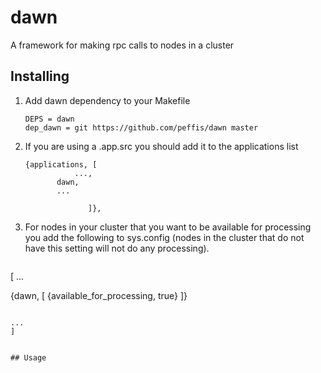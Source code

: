# dawn
A framework for making rpc calls to nodes in a cluster

## Installing
1. Add dawn dependency to your Makefile
   ```
   DEPS = dawn
   dep_dawn = git https://github.com/peffis/dawn master
   ```

2. If you are using a .app.src you should add it to the applications list
   ```
   {applications, [
      		  ...,
		  dawn,
		  ...

                 ]},
   ```

3. For nodes in your cluster that you want to be available for
processing you add the following to sys.config (nodes in the cluster
that do not have this setting will not do any processing). 
   ```
[
...

 {dawn, [
         {available_for_processing, true}
        ]}
   ```

...
]


## Usage
